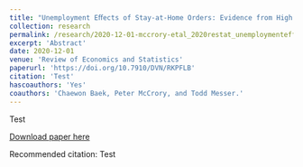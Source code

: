 ```yaml
---
title: "Unemployment Eﬀects of Stay-at-Home Orders: Evidence from High Frequency Claims Data"
collection: research
permalink: /research/2020-12-01-mccrory-etal_2020restat_unemploymenteffects
excerpt: 'Abstract'
date: 2020-12-01
venue: 'Review of Economics and Statistics'
paperurl: 'https://doi.org/10.7910/DVN/RKPFLB'
citation: 'Test'
hascoauthors: 'Yes'
coauthors: 'Chaewon Baek, Peter McCrory, and Todd Messer.'
---
```

Test

[Download paper here](https://doi.org/10.7910/DVN/RKPFLB)

Recommended citation: Test